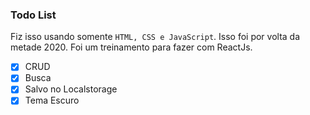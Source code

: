 ### Todo List

Fiz isso usando somente `HTML, CSS e JavaScript`. Isso foi por volta da metade 2020. Foi um treinamento para fazer com ReactJs.

- [x] CRUD
- [x] Busca
- [x] Salvo no Localstorage
- [x] Tema Escuro
